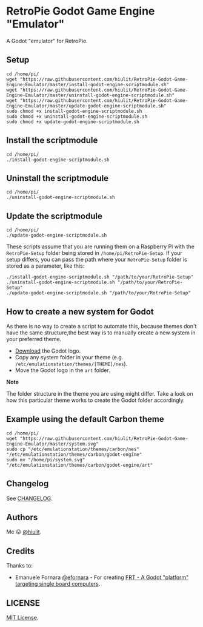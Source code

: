 # RetroPie Godot Game Engine "Emulator"

A Godot "emulator" for RetroPie.

## Setup

```
cd /home/pi/
wget "https://raw.githubusercontent.com/hiulit/RetroPie-Godot-Game-Engine-Emulator/master/install-godot-engine-scriptmodule.sh"
wget "https://raw.githubusercontent.com/hiulit/RetroPie-Godot-Game-Engine-Emulator/master/uninstall-godot-engine-scriptmodule.sh"
wget "https://raw.githubusercontent.com/hiulit/RetroPie-Godot-Game-Engine-Emulator/master/update-godot-engine-scriptmodule.sh"
sudo chmod +x install-godot-engine-scriptmodule.sh
sudo chmod +x uninstall-godot-engine-scriptmodule.sh
sudo chmod +x update-godot-engine-scriptmodule.sh
```

## Install the scriptmodule

```
cd /home/pi/
./install-godot-engine-scriptmodule.sh
```

## Uninstall the scriptmodule

```
cd /home/pi/
./uninstall-godot-engine-scriptmodule.sh
```

## Update the scriptmodule

```
cd /home/pi/
./update-godot-engine-scriptmodule.sh
```

These scripts assume that you are running them on a Raspberry Pi with the `RetroPie-Setup` folder being stored in `/home/pi/RetroPie-Setup`. If your setup differs, you can pass the path where your `RetroPie-Setup` folder is stored as a parameter, like this:


```
./install-godot-engine-scriptmodule.sh "/path/to/your/RetroPie-Setup"
./uninstall-godot-engine-scriptmodule.sh "/path/to/your/RetroPie-Setup"
./update-godot-engine-scriptmodule.sh "/path/to/your/RetroPie-Setup"
```

## How to create a new system for Godot

As there is no way to create a script to automate this, because themes don't have the same structure,the best way is to manually create a new system in your preferred theme.

* [Download](https://raw.githubusercontent.com/hiulit/RetroPie-Godot-Game-Engine-Emulator/master/system.svg) the Godot logo.
* Copy any system folder in your theme (e.g. `/etc/emulationstation/themes/[THEME]/nes`).
* Move the Godot logo in the `art` folder.

**Note**

The folder structure in the theme you are using might differ. Take a look on how this particular theme works to create the Godot folder accordingly.

## Example using the default Carbon theme

```
cd /home/pi/
wget "https://raw.githubusercontent.com/hiulit/RetroPie-Godot-Game-Engine-Emulator/master/system.svg"
sudo cp "/etc/emulationstation/themes/carbon/nes" "/etc/emulationstation/themes/carbon/godot-engine"
sudo mv "/home/pi/system.svg" "/etc/emulationstation/themes/carbon/godot-engine/art"
```

## Changelog

See [CHANGELOG](/CHANGELOG.md).

## Authors

Me 😛 [@hiulit](https://github.com/hiulit).


## Credits

Thanks to:

- Emanuele Fornara [@efornara](https://github.com/efornara) - For creating [FRT - A Godot "platform" targeting single board computers](https://github.com/efornara/frt).

## LICENSE

[MIT License](/LICENSE).
